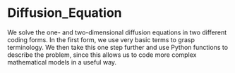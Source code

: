 # Diffusion_Equation
We solve the one- and two-dimensional diffusion equations in two different coding forms. In the first form, we use very basic terms to grasp terminology. We then take this one step further and use Python functions to describe the problem, since this allows us to code more complex mathematical models in a useful way.
